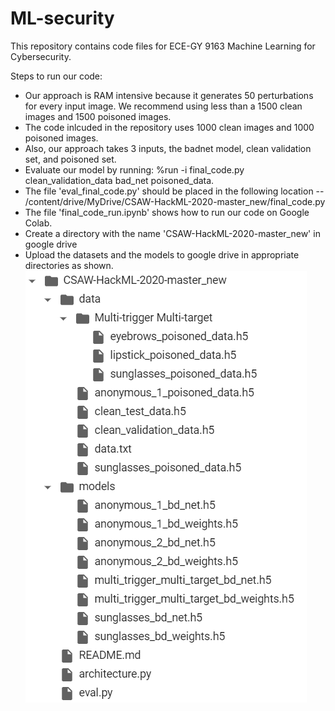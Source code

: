 # ML-security

This repository contains code files for ECE-GY 9163 Machine Learning for Cybersecurity.

Steps to run our code:

* Our approach is RAM intensive because it generates 50 perturbations for every input image. We recommend using less than a 1500 clean images and 1500 poisoned images.
* The code inlcuded in the repository uses 1000 clean images and 1000 poisoned images. 
* Also, our approach takes 3 inputs, the badnet model, clean validation set, and poisoned set.
* Evaluate our model by running: %run -i final_code.py    clean_validation_data    bad_net   poisoned_data.
* The file 'eval_final_code.py' should be placed in the following location -- /content/drive/MyDrive/CSAW-HackML-2020-master_new/final_code.py
* The file 'final_code_run.ipynb' shows how to run our code on Google Colab. 
* Create a directory with the name 'CSAW-HackML-2020-master_new' in google drive 
* Upload the datasets and the models to google drive in appropriate directories as shown.
![](ml_sec_dir_str.png)
  
  



